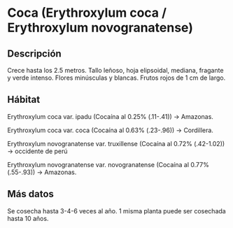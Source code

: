 # Coca (Erythroxylum coca / Erythroxylum novogranatense)
## Descripción
Crece hasta los 2.5 metros.
Tallo leñoso, hoja elipsoidal, mediana, fragante y verde intenso.
Flores minúsculas y blancas.
Frutos rojos de 1 cm de largo.
## Hábitat
Erythroxylum coca var. ipadu (Cocaína al 0.25% (.11-.41)) -> Amazonas.

Erythroxylum coca var. coca (Cocaína al 0.63% (.23-.96)) -> Cordillera.

Erythroxylum novogranatense var. truxillense (Cocaína al 0.72% (.42-1.02)) -> occidente de perú

Erythroxylum novogranatense var. novogranatense (Cocaína al 0.77% (.55-.93)) -> Amazonas.

## Más datos
Se cosecha hasta 3-4-6 veces al año. 1 misma planta puede ser cosechada hasta 10 años.